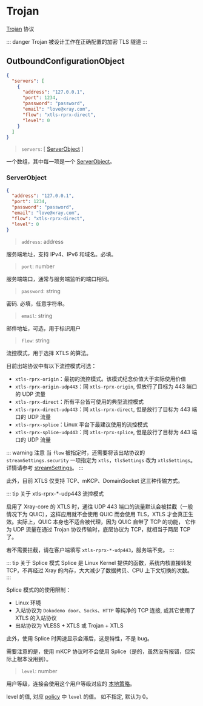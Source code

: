 # Trojan

[Trojan](https://trojan-gfw.github.io/trojan/protocol) 协议

::: danger
Trojan 被设计工作在正确配置的加密 TLS 隧道
:::

## OutboundConfigurationObject

```json
{
  "servers": [
    {
      "address": "127.0.0.1",
      "port": 1234,
      "password": "password",
      "email": "love@xray.com",
      "flow": "xtls-rprx-direct",
      "level": 0
    }
  ]
}
```

> `servers`: \[ [ServerObject](#serverobject) \]

一个数组，其中每一项是一个 [ServerObject](#serverobject)。

### ServerObject

```json
{
  "address": "127.0.0.1",
  "port": 1234,
  "password": "password",
  "email": "love@xray.com",
  "flow": "xtls-rprx-direct",
  "level": 0
}
```

> `address`: address

服务端地址，支持 IPv4、IPv6 和域名。必填。

> `port`: number

服务端端口，通常与服务端监听的端口相同。

> `password`: string

密码. 必填，任意字符串。

> `email`: string

邮件地址，可选，用于标识用户

> `flow`: string

流控模式，用于选择 XTLS 的算法。

目前出站协议中有以下流控模式可选：

- `xtls-rprx-origin`：最初的流控模式。该模式纪念价值大于实际使用价值
- `xtls-rprx-origin-udp443`：同 `xtls-rprx-origin`, 但放行了目标为 443 端口的 UDP 流量
- `xtls-rprx-direct`：所有平台皆可使用的典型流控模式
- `xtls-rprx-direct-udp443`：同 `xtls-rprx-direct`, 但是放行了目标为 443 端口的 UDP 流量
- `xtls-rprx-splice`：Linux 平台下最建议使用的流控模式
- `xtls-rprx-splice-udp443`：同 `xtls-rprx-splice`, 但是放行了目标为 443 端口的 UDP 流量

::: warning 注意
当 `flow` 被指定时，还需要将该出站协议的 `streamSettings.security` 一项指定为 `xtls`，`tlsSettings` 改为 `xtlsSettings`。详情请参考 [streamSettings](../transport.md#streamsettingsobject)。
:::

此外，目前 XTLS 仅支持 TCP、mKCP、DomainSocket 这三种传输方式。

<!-- prettier-ignore -->
::: tip 关于 xtls-rprx-\*-udp443 流控模式

启用了 Xray-core 的 XTLS 时，通往 UDP 443 端口的流量默认会被拦截（一般情况下为 QUIC），这样应用就不会使用 QUIC 而会使用 TLS，XTLS 才会真正生效。实际上，QUIC 本身也不适合被代理，因为 QUIC 自带了 TCP 的功能， 它作为 UDP 流量在通过 Trojan 协议传输时，底层协议为 TCP，就相当于两层 TCP 了。

若不需要拦截，请在客户端填写 `xtls-rprx-*-udp443`，服务端不变。
:::

::: tip 关于 Splice 模式
Splice 是 Linux Kernel 提供的函数，系统内核直接转发 TCP，不再经过 Xray 的内存，大大减少了数据拷贝、CPU 上下文切换的次数。
:::

Splice 模式的的使用限制：

- Linux 环境
- 入站协议为 `Dokodemo door`、`Socks`、`HTTP` 等纯净的 TCP 连接, 或其它使用了 XTLS 的入站协议
- 出站协议为 VLESS + XTLS 或 Trojan + XTLS

此外，使用 Splice 时网速显示会滞后，这是特性，不是 bug。

需要注意的是，使用 mKCP 协议时不会使用 Splice（是的，虽然没有报错，但实际上根本没用到）。

> `level`: number

用户等级，连接会使用这个用户等级对应的 [本地策略](../policy.md#levelpolicyobject)。

level 的值, 对应 [policy](../policy.md#policyobject) 中 `level` 的值。 如不指定, 默认为 0。
